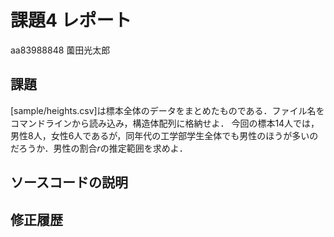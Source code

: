 # 課題4 レポート

aa83988848 薗田光太郎

## 課題

[sample/heights.csv]は標本全体のデータをまとめたものである．ファイル名をコマンドラインから読み込み，構造体配列に格納せよ．
今回の標本14人では，男性8人，女性6人であるが，同年代の工学部学生全体でも男性のほうが多いのだろうか．男性の割合$r$の推定範囲を求めよ．

## ソースコードの説明

## 修正履歴


